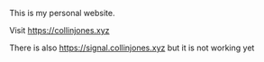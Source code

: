 This is my personal website.

Visit https://collinjones.xyz

There is also https://signal.collinjones.xyz but it is not working yet
